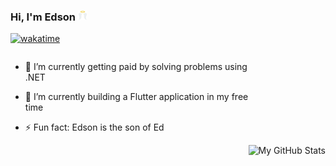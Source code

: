 ### Hi, I'm Edson <img  height="15" align="top" title="hi" alt="" src="./logo/favicon.svg" />

[![wakatime](https://wakatime.com/badge/user/36267bd8-e4c9-4b4e-8e59-93fd006acaf6.svg)](https://wakatime.com/@36267bd8-e4c9-4b4e-8e59-93fd006acaf6)


<div>
  <div style="float:left; width:400px" >

  - 🔭 I’m currently getting paid by solving problems using .NET

  - 🌱 I’m currently building a Flutter application in my free time

  - ⚡ Fun fact: Edson is the son of Ed

  </div>
  
  <div style="float:right">
    <img height="180em" alt="My GitHub Stats" src="https://github-readme-stats.vercel.app/api/top-langs/?username=edsonaf&langs_count=8&layout=compact&hide_border=true&bg_color=00000000&text_color=3498db&&count_private=false&include_all_commits=true" />
  </div>
</div>

